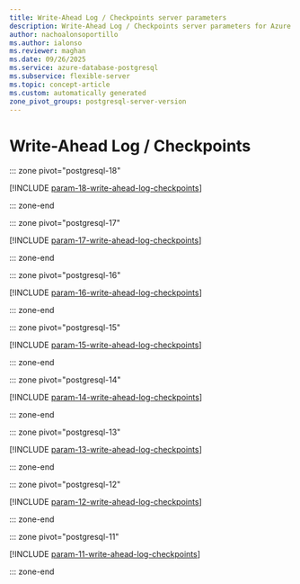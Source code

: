 ```yaml
---
title: Write-Ahead Log / Checkpoints server parameters
description: Write-Ahead Log / Checkpoints server parameters for Azure Database for PostgreSQL flexible server.
author: nachoalonsoportillo
ms.author: ialonso
ms.reviewer: maghan
ms.date: 09/26/2025
ms.service: azure-database-postgresql
ms.subservice: flexible-server
ms.topic: concept-article
ms.custom: automatically generated
zone_pivot_groups: postgresql-server-version
---
```

# Write-Ahead Log / Checkpoints


::: zone pivot="postgresql-18"

[!INCLUDE [param-18-write-ahead-log-checkpoints](./includes/param-18-write-ahead-log-checkpoints.md)]

::: zone-end


::: zone pivot="postgresql-17"

[!INCLUDE [param-17-write-ahead-log-checkpoints](./includes/param-17-write-ahead-log-checkpoints.md)]

::: zone-end


::: zone pivot="postgresql-16"

[!INCLUDE [param-16-write-ahead-log-checkpoints](./includes/param-16-write-ahead-log-checkpoints.md)]

::: zone-end


::: zone pivot="postgresql-15"

[!INCLUDE [param-15-write-ahead-log-checkpoints](./includes/param-15-write-ahead-log-checkpoints.md)]

::: zone-end


::: zone pivot="postgresql-14"

[!INCLUDE [param-14-write-ahead-log-checkpoints](./includes/param-14-write-ahead-log-checkpoints.md)]

::: zone-end


::: zone pivot="postgresql-13"

[!INCLUDE [param-13-write-ahead-log-checkpoints](./includes/param-13-write-ahead-log-checkpoints.md)]

::: zone-end


::: zone pivot="postgresql-12"

[!INCLUDE [param-12-write-ahead-log-checkpoints](./includes/param-12-write-ahead-log-checkpoints.md)]

::: zone-end


::: zone pivot="postgresql-11"

[!INCLUDE [param-11-write-ahead-log-checkpoints](./includes/param-11-write-ahead-log-checkpoints.md)]

::: zone-end


